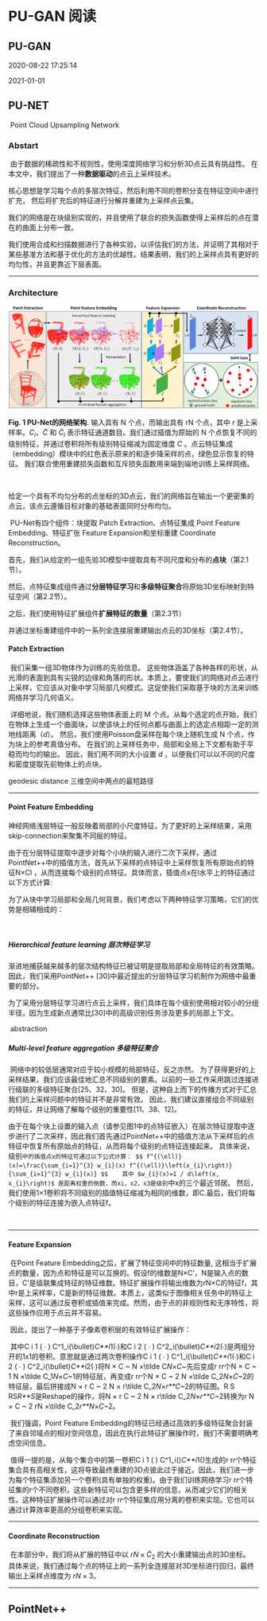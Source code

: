 # PU-GAN 阅读

## PU-GAN



2020-08-22 17:25:14

2021-01-01

## PU-NET

​	Point Cloud Upsampling Network

### Abstart

​	由于数据的稀疏性和不规则性，使用深度网络学习和分析3D点云具有挑战性。 在本文中，我们提出了一种**数据驱动**的点云上采样技术。 

​	核心思想是学习每个点的多层次特征，然后利用不同的卷积分支在特征空间中进行扩充， 然后将扩充后的特征进行分解并重建为上采样点云集。

​	我们的网络是在块级别实现的，并且使用了联合的损失函数使得上采样后的点在潜在的曲面上分布一致。

​	我们使用合成和扫描数据进行了各种实验，以评估我们的方法，并证明了其相对于某些基准方法和基于优化的方法的优越性。结果表明，我们的上采样点具有更好的均匀性，并且更靠近下层表面。

----

### Architecture

![1603181094050](pic/1603181094050.png)

**Fig. 1 PU-Net的网络架构.** 输入具有 N 个点，而输出具有 rN 个点，其中 r 是上采样率。$C_i$，$\tilde{C}$ 和 $\tilde{C}_{i}$ 表示特征通道数目。我们通过插值为原始的 N 个点恢复不同的级别特征，并通过卷积将所有级别特征缩减为固定维度 $C$ 。点云特征集成（embedding）模块中的红色表示原来的和逐步降采样的点，绿色显示恢复的特征。 我们联合使用重建损失函数和互斥损失函数用来端到端地训练上采样网络。

​	

​	给定一个具有不均匀分布的点坐标的3D点云，我们的网络旨在输出一个更密集的点云，该点云遵循目标对象的基础表面同时分布均匀。

​	PU-Net有四个组件：块提取 Patch Extraction、点特征集成 Point Feature Embedding、特征扩张 Feature Expansion和坐标重建 Coordinate Reconstruction。





​	首先，我们从给定的一组先验3D模型中提取具有不同尺度和分布的**点块**（第2.1节）。

​	然后，点特征集成组件通过**分层特征学习**和**多级特征聚合**将原始3D坐标映射到特征空间（第2.2节）。

​	之后，我们使用特征扩展组件**扩展特征的数量**（第2.3节）

​	并通过坐标重建组件中的一系列全连接层重建输出点云的3D坐标（第2.4节）。



#### Patch Extraction

​	我们采集一组3D物体作为训练的先验信息。 这些物体涵盖了各种各样的形状，从光滑的表面到具有尖锐的边缘和角落的形状。本质上，要使我们的网络对点云进行上采样，它应该从对象中学习局部几何模式。这促使我们采取基于块的方法来训练网络并学习几何语义。 

​	详细地说，我们随机选择这些物体表面上的 M 个点。从每个选定的点开始，我们在物体上生成一个曲面块，以使该块上的任何点都与曲面上的选定点相距一定的测地线距离（$d$）。 然后，我们使用Poisson盘采样在每个块上随机生成 N 个点，作为块上的参考真值分布。 在我们的上采样任务中，局部和全局上下文都有助于平稳而均匀的输出。 因此，我们用不同的大小设置 $d$ ，以便我们可以以不同的尺度和密度提取先前物体上的点块。



geodesic distance 三维空间中两点的最短路径

---

#### Point Feature Embedding

​	神经网络浅层特征一般反映着局部的小尺度特征，为了更好的上采样结果，采用skip-connection来聚集不同层的特征。

​	由于在分层特征提取中逐步对每个小块的输入进行二次下采样，通过PointNet++中的插值方法，首先从下采样的点特征中上采样恢复所有原始点的特征N×Cl ，从而连接每个级别的点特征。具体而言，插值点x在l水平上的特征通过以下方式计算:





​	为了从块中学习局部和全局几何背景，我们考虑以下两种特征学习策略，它们的优势是相辅相成的：

​	

##### Hierarchical feature learning 层次特征学习

​	渐进地捕获越来越多的层次结构特征已被证明是提取局部和全局特征的有效策略。 因此，我们采用PointNet++ [30]中最近提出的分层特征学习机制作为网络中最重要的部分。 

​	为了采用分层特征学习进行点云上采样，我们具体在每个级别使用相对较小的分组半径，因为生成新点通常比[30]中的高级识别任务涉及更多的局部上下文。

​	abstraction



##### Multi-level feature aggregation 多级特征聚合

​	网络中的较低层通常对应于较小规模的局部特征，反之亦然。 为了获得更好的上采样结果，我们应该最佳地汇总不同级别的要素。以前的一些工作采用跳过连接进行级联的多级特征聚合[25、32、30]。 但是，这种自上而下的传播方式对于汇总我们的上采样问题中的特征并不是非常有效。 因此，我们建议直接组合不同级别的特征，并让网络了解每个级别的重要性[11、38、12]。 

​	由于在每个块上设置的输入点（请参见图1中的点特征嵌入）在层次特征提取中逐步进行了二次采样，因此我们首先通过PointNet++中的插值方法从下采样后的点特征中恢复所有原始点的特征，从而将每个级别的点特征连接起来。 具体来说，级别`中的插值点x的特征可通过以下公式计算：
$$
f^{(\ell)}(x)=\frac{\sum_{i=1}^{3} w_{i}(x) f^{(\ell)}\left(x_{i}\right)}{\sum_{i=1}^{3} w_{i}(x)}
$$
​	其中 $w_{i}(x)=1 / d\left(x, x_{i}\right)$ 是距离权重的倒数，而xi，x2，x3是级别`中x的三个最近邻居。 然后，我们使用1×1卷积将不同级别的插值特征缩减为相同的维数，即C.最后，我们将每个级别的特征连接为嵌入点特征f。

​	

---

#### Feature Expansion

​	在Point Feature Embedding之后，扩展了特征空间中的特征数量, 这相当于扩展点的数量，因为点和特征是可以互换的。假设f的维数是N×C’，N是输入点的数目，C’是级联集成特征的特征维数。特征扩展操作将输出维数为rN×C的特征f，其中r是上采样率，C是新的特征维数。本质上，这类似于图像相关任务中的特征上采样，这可以通过反卷积或插值来完成。然而，由于点的非规则性和无序特性，将这些操作应用于点云并不容易。

​	因此，提出了一种基于子像素卷积层的有效特征扩展操作：

​	其中C i 1 ( ∙ ) C^1_i(\bullet)*C**i*1(∙)和C i 2 ( ∙ ) C^2_i(\bullet)*C**i*2(∙)是两组分开的1x1的卷积。意思就是通过两次卷积操作C i 1 ( ∙ ) C^1_i(\bullet)*C**i*1(∙)和C i 2 ( ∙ ) C^2_i(\bullet)*C**i*2(∙)将N × C ~ N ×\tilde C*N*×*C*~先后变成r r*r*个N × C ~ 1 N ×\tilde C_1*N*×*C*~1的特征层，再变成r r*r*个N × C ~ 2 N ×\tilde C_2*N*×*C*~2的特征层，最后拼接成N × r C ~ 2 N × r\tilde C_2*N*×*r**C*~2的特征图。R S RS*R**S*是Reshape的操作，将N × r C ~ 2 N × r\tilde C_2*N*×*r**C*~2转换为r N × C ~ 2 rN ×\tilde C_2*r**N*×*C*~2。

​	我们强调，Point Feature Embedding的特征已经通过高效的多级特征聚合封装了来自邻域点的相对空间信息，因此在执行此特征扩展操作时，我们不需要明确考虑空间信息。

​	值得一提的是，从每个集合中的第一卷积C i 1 ( ) C^1_i()*C**i*1()生成的r r*r*个特征集合具有高相关性，这将导致最终重建的3D点彼此过于接近。因此，我们进一步为每个特征集添加另一个卷积(具有单独的权重)。由于我们训练网络学习r r*r*个特征集的r个不同卷积，这些新特征可以包含更多样的信息，从而减少它们的相关性。这种特征扩展操作可以通过对r r*r*个特征集应用分离的卷积来实现。它也可以通过计算效率更高的分组卷积来实现。

---

#### Coordinate Reconstruction

​	在本部分中，我们将从扩展的特征中以 $r N \times \tilde{C}_{2}$ 的大小重建输出点的3D坐标。 具体来说，我们通过每个点的特征上的一系列全连接层对3D坐标进行回归，最终输出上采样点维度为 $r N \times 3$。



---

## PointNet++